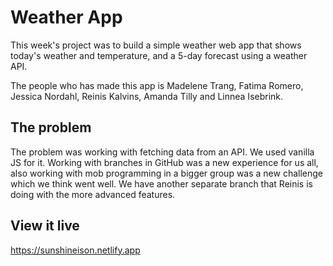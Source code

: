 # Weather App

This week's project was to build a simple weather web app that shows today's weather and temperature, and a 5-day forecast using a weather API.

The people who has made this app is Madelene Trang, Fatima Romero, Jessica Nordahl, Reinis Kalvins, Amanda Tilly and Linnea Isebrink.

## The problem

The problem was working with fetching data from an API. We used vanilla JS for it. Working with branches in GitHub was a new experience for us all, also working with mob programming in a bigger group was a new challenge which we think went well. 
We have another separate branch that Reinis is doing with the more advanced features. 

## View it live

https://sunshineison.netlify.app
